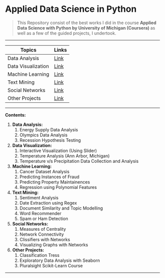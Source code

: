 # Applied Data Science in Python

>This Repository consist of the best works I did in the course <b>Applied Data Science with Python by University of Michigan (Coursera) </b> as well as a few of the guided projects, I undertook.
___

| Topics            | Links
|-------------------|-------------------------------
| Data Analysis     | [Link](https://github.com/Poornartha/Data-Science-Specialization/tree/master/Data%20Processing%20and%20Hypothesis%20Testing)
| Data Visualization| [Link](https://github.com/Poornartha/Data-Science-Specialization/tree/master/Data%20Visualization)
| Machine Learning  | [Link](https://github.com/Poornartha/Data-Science-Specialization/tree/master/Machine%20Learning)
| Text Mining       | [Link](https://github.com/Poornartha/Data-Science-Specialization/tree/master/Text%20Mining)
| Social Networks   | [Link](https://github.com/Poornartha/Data-Science-Specialization/tree/master/Social%20Networks)
| Other Projects    | [Link](https://github.com/Poornartha/Data-Science-Specialization/tree/master/Other%20Projects)

___

<b>Contents: 
1. Data Analysis:</b> 
    1. Energy Supply Data Analysis
    1. Olympics Data Analysis
    1. Recession Hypothesis Testing
1. <b> Data Visualization:</b>
    1. Interactive Visualization (Using Slider)
    1. Temperature Analysis (Ann Arbor, Michigan)
    1. Temperature v/s Precipitation Data Collection and Analysis
1. <b>Machine Learning:</b>
    1. Cancer Dataset Analysis
    1. Predicting Instances of Fraud
    1. Predicting Property Maintainences
    1. Regression using Polynomial Features
1. <b>Text Mining:</b>
    1. Sentiment Analysis
    1. Date Extraction using Regex
    1. Document Similarity and Topic Modelling
    1. Word Recommender
    1. Spam or Ham Detection
1. <b>Social Networks:</b>
    1. Measures of Centrality
    2. Network Connectivity
    3. Clissifiers with Networks
    4. Visualizing Graphs with Networks
1. <b>Other Projects:</b>
    1. Classification Tress
    1. Exploratory Data Analysis with Seaborn
    1. Pluralsight Scikit-Learn Course
___